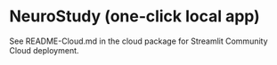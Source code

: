 # NeuroStudy (one‑click local app)

See README-Cloud.md in the cloud package for Streamlit Community Cloud deployment.
